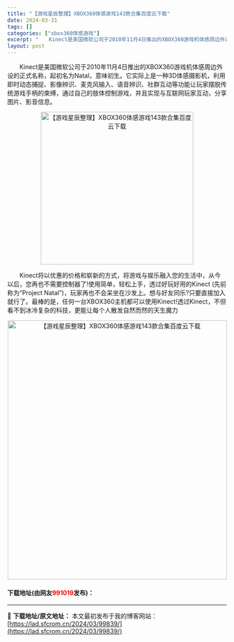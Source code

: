 ```yaml
---
title: "【游戏星辰整理】XBOX360体感游戏143款合集百度云下载"
date: 2024-03-31
tags: []
categories: ["xbox360体感游戏"]
excerpt: "　　Kinect是美国微软公司于2010年11月4日推出的XBOX360游戏机体感周边外设的正式名称，起初名为Natal，意味初生。它实际上是一种3D体感摄影机，利用即时动态捕捉、影像辨识、麦克风输入、语音辨识、社群互动等功能让玩家摆脱传统游戏手柄的束缚，通过自己的肢体控制游戏，并且实现与互联网玩家&hellip;"
layout: post
---
```


 <p>　　Kinect是美国微软公司于2010年11月4日推出的XBOX360游戏机体感周边外设的正式名称，起初名为Natal，意味初生。它实际上是一种3D体感摄影机，利用即时动态捕捉、影像辨识、麦克风输入、语音辨识、社群互动等功能让玩家摆脱传统游戏手柄的束缚，通过自己的肢体控制游戏，并且实现与互联网玩家互动，分享图片、影音信息。</p> <p align="center"><img align="" border="0" src="https://lad.sfcrom.cn/wp-content/uploads/2024/03/20240331_660953e0f010f.jpg" width="350" alt="【游戏星辰整理】XBOX360体感游戏143款合集百度云下载" /></p> <p>　　Kinect将以优惠的价格和崭新的方式，将游戏与娱乐融入您的生活中，从今以后，您再也不需要控制器了!使用简单，轻松上手，透过好玩好用的Kinect (先前称为&ldquo;Project Natal&rdquo;)，玩家再也不会呆坐在沙发上。想与好友同乐?只要直接加入就行了。最棒的是，任何一台XBOX360主机都可以使用Kinect!透过Kinect，不但看不到冰冷复杂的科技，更能让每个人散发自然而然的天生魔力</p> <p style="text-align: center;"><img src="https://lad.sfcrom.cn/wp-content/uploads/2024/03/20240331_660953e14e869.jpg" style="width: 503px; height: 594px;" alt="【游戏星辰整理】XBOX360体感游戏143款合集百度云下载" /></p> <p><h4>下载地址(由网友<font color="red">991019</font>发布)：</h4></p> 

---
📖 **下载地址/原文地址：** 本文最初发布于我的博客网站：[https://lad.sfcrom.cn/2024/03/99839/](https://lad.sfcrom.cn/2024/03/99839/)
